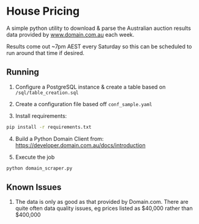 # House Pricing

A simple python utility to download & parse the Australian auction results data provided by www.domain.com.au each week.

Results come out ~7pm AEST every Saturday so this can be scheduled to run around that time if desired.

## Running

1. Configure a PostgreSQL instance & create a table based on `/sql/table_creation.sql`

2. Create a configuration file based off `conf_sample.yaml`

3. Install requirements:
```bash
pip install -r requirements.txt
```

4. Build a Python Domain Client from: https://developer.domain.com.au/docs/introduction

5. Execute the job
```bash
python domain_scraper.py
```




## Known Issues
1. The data is only as good as that provided by Domain.com. There are quite often data quality issues, eg prices listed as $40,000 rather than $400,000
